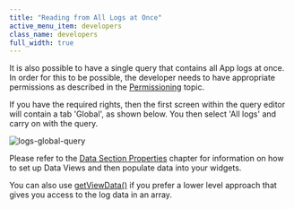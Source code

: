 ```yaml
---
title: "Reading from All Logs at Once"
active_menu_item: developers
class_name: developers
full_width: true
---
```



It is also possible to have a single query that contains all App logs at once. In order for this to be possible, the developer needs to have appropriate permissions as described in the [Permissioning](permissioning) topic.

If you have the required rights, then the first screen within the query editor will contain a tab 'Global', as shown below. You then select 'All logs' and carry on with the query.

![logs-global-query](/img/docs/logs-global-query.png)

Please refer to the [Data Section Properties](../data-integration,-reporting-dashboards/data-section-properties/index) chapter for information on how to set up Data Views and then populate data into your widgets.

You can also use [getViewData()](../../../scripting-apis/client-api/data-view-functions/getviewdata) if you prefer a lower level approach that gives you access to the log data in an array.
